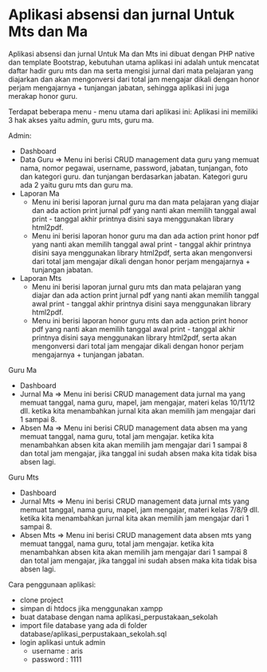 # Aplikasi absensi dan jurnal Untuk Mts dan Ma


Aplikasi absensi dan jurnal Untuk Ma dan Mts ini dibuat dengan PHP native dan template Bootstrap, kebutuhan utama aplikasi ini 
adalah untuk mencatat daftar hadir guru mts dan ma serta mengisi jurnal dari mata pelajaran yang diajarkan dan akan mengonversi 
dari total jam mengajar dikali dengan honor perjam mengajarnya + tunjangan jabatan, sehingga aplikasi ini juga merakap honor guru.

Terdapat beberapa menu - menu utama dari aplikasi ini:
Aplikasi ini memiliki 3 hak akses yaitu admin, guru mts, guru ma.

Admin: 
- Dashboard
- Data Guru
  => Menu ini berisi CRUD management data guru yang memuat nama, nomor pegawai, username, password, jabatan, tunjangan, foto dan kategori guru.
  dan tunjangan berdasarkan jabatan. Kategori guru ada 2 yaitu guru mts dan guru ma.
- Laporan Ma
  - Menu ini berisi laporan jurnal guru ma dan mata pelajaran yang diajar dan ada action print jurnal pdf yang nanti akan memilih tanggal awal print - tanggal akhir 
    printnya disini saya menggunakan library html2pdf.
  - Menu ini berisi laporan honor guru ma dan ada action print honor pdf yang nanti akan memilih tanggal awal print - tanggal akhir 
    printnya disini saya menggunakan library html2pdf, serta akan mengonversi dari total jam mengajar dikali dengan honor perjam mengajarnya + tunjangan jabatan.
- Laporan Mts
  - Menu ini berisi laporan jurnal guru mts dan mata pelajaran yang diajar dan ada action print jurnal pdf yang nanti akan memilih tanggal awal print - tanggal akhir 
    printnya disini saya menggunakan library html2pdf.
  - Menu ini berisi laporan honor guru mts dan ada action print honor pdf yang nanti akan memilih tanggal awal print - tanggal akhir 
    printnya disini saya menggunakan library html2pdf, serta akan mengonversi dari total jam mengajar dikali dengan honor perjam mengajarnya + tunjangan jabatan.

Guru Ma
- Dashboard
- Jurnal Ma
  => Menu ini berisi CRUD management data jurnal ma yang memuat tanggal, nama guru, mapel, jam mengajar, materi kelas 10/11/12 dll.
  ketika kita menambahkan jurnal kita akan memilih jam mengajar dari 1 sampai 8.
- Absen Ma
  => Menu ini berisi CRUD management data absen ma yang memuat tanggal, nama guru, total jam mengajar.
  ketika kita menambahkan absen kita akan memilih jam mengajar dari 1 sampai 8 dan total jam mengajar, jika tanggal ini sudah absen maka kita tidak bisa absen lagi.

Guru Mts
- Dashboard
- Jurnal Mts
  => Menu ini berisi CRUD management data jurnal mts yang memuat tanggal, nama guru, mapel, jam mengajar, materi kelas 7/8/9 dll.
  ketika kita menambahkan jurnal kita akan memilih jam mengajar dari 1 sampai 8.
- Absen Mts
  => Menu ini berisi CRUD management data absen mts yang memuat tanggal, nama guru, total jam mengajar.
  ketika kita menambahkan absen kita akan memilih jam mengajar dari 1 sampai 8 dan total jam mengajar, jika tanggal ini sudah absen maka kita tidak bisa absen lagi.

Cara penggunaan aplikasi:

- clone project
- simpan di htdocs jika menggunakan xampp
- buat database dengan nama aplikasi_perpustakaan_sekolah
- import file database yang ada di folder database/aplikasi_perpustakaan_sekolah.sql
- login aplikasi untuk admin
  - username : aris
  - password : 1111
